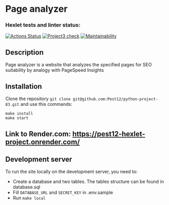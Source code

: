 # Page analyzer


### Hexlet tests and linter status:
[![Actions Status](https://github.com/Pest12/python-project-83/actions/workflows/hexlet-check.yml/badge.svg)](https://github.com/Pest12/python-project-83/actions)
[![Project3 check](https://github.com/Pest12/python-project-83/actions/workflows/project3_test.yml/badge.svg)](https://github.com/Pest12/python-project-83/actions/worklows/project3_test.yml)
[![Maintainability](https://api.codeclimate.com/v1/badges/0c407ef8d4fbfadda8d3/maintainability)](https://codeclimate.com/github/Pest12/python-project-83/maintainability)

## Description


Page analyzer is a website that analyzes the specified pages for SEO suitability by analogy with PageSpeed Insights 


## Installation


Clone the repository `git clone git@github.com:Pest12/python-project-83.git` and use this commands:

```
make install
make start
```


## Link to Render.com: https://pest12-hexlet-project.onrender.com/


## Development server


To run the site locally on the development server, you need to:
- Create a database and two tables. The tables structure can be found in database.sql
- Fill `DATABASE_URL` and `SECRET_KEY` in .env.sample
- Run ```make local```
